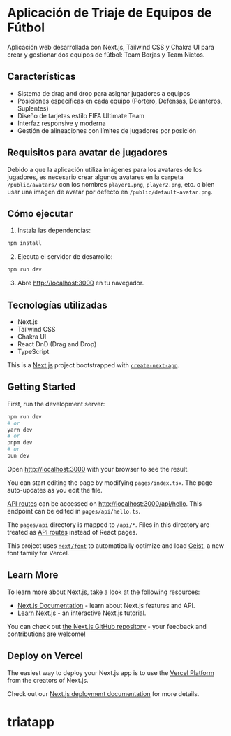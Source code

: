 # Aplicación de Triaje de Equipos de Fútbol

Aplicación web desarrollada con Next.js, Tailwind CSS y Chakra UI para crear y gestionar dos equipos de fútbol: Team Borjas y Team Nietos.

## Características

- Sistema de drag and drop para asignar jugadores a equipos
- Posiciones específicas en cada equipo (Portero, Defensas, Delanteros, Suplentes)
- Diseño de tarjetas estilo FIFA Ultimate Team
- Interfaz responsive y moderna
- Gestión de alineaciones con límites de jugadores por posición

## Requisitos para avatar de jugadores

Debido a que la aplicación utiliza imágenes para los avatares de los jugadores, es necesario crear algunos avatares en la carpeta `/public/avatars/` con los nombres `player1.png`, `player2.png`, etc. o bien usar una imagen de avatar por defecto en `/public/default-avatar.png`.

## Cómo ejecutar

1. Instala las dependencias:

```bash
npm install
```

2. Ejecuta el servidor de desarrollo:

```bash
npm run dev
```

3. Abre [http://localhost:3000](http://localhost:3000) en tu navegador.

## Tecnologías utilizadas

- Next.js
- Tailwind CSS
- Chakra UI
- React DnD (Drag and Drop)
- TypeScript

This is a [Next.js](https://nextjs.org) project bootstrapped with [`create-next-app`](https://nextjs.org/docs/pages/api-reference/create-next-app).

## Getting Started

First, run the development server:

```bash
npm run dev
# or
yarn dev
# or
pnpm dev
# or
bun dev
```

Open [http://localhost:3000](http://localhost:3000) with your browser to see the result.

You can start editing the page by modifying `pages/index.tsx`. The page auto-updates as you edit the file.

[API routes](https://nextjs.org/docs/pages/building-your-application/routing/api-routes) can be accessed on [http://localhost:3000/api/hello](http://localhost:3000/api/hello). This endpoint can be edited in `pages/api/hello.ts`.

The `pages/api` directory is mapped to `/api/*`. Files in this directory are treated as [API routes](https://nextjs.org/docs/pages/building-your-application/routing/api-routes) instead of React pages.

This project uses [`next/font`](https://nextjs.org/docs/pages/building-your-application/optimizing/fonts) to automatically optimize and load [Geist](https://vercel.com/font), a new font family for Vercel.

## Learn More

To learn more about Next.js, take a look at the following resources:

- [Next.js Documentation](https://nextjs.org/docs) - learn about Next.js features and API.
- [Learn Next.js](https://nextjs.org/learn-pages-router) - an interactive Next.js tutorial.

You can check out [the Next.js GitHub repository](https://github.com/vercel/next.js) - your feedback and contributions are welcome!

## Deploy on Vercel

The easiest way to deploy your Next.js app is to use the [Vercel Platform](https://vercel.com/new?utm_medium=default-template&filter=next.js&utm_source=create-next-app&utm_campaign=create-next-app-readme) from the creators of Next.js.

Check out our [Next.js deployment documentation](https://nextjs.org/docs/pages/building-your-application/deploying) for more details.
# triatapp
